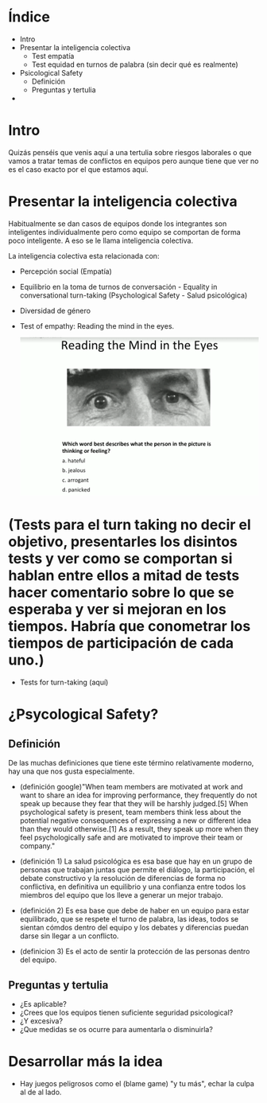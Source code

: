 Índice
========
- Intro
- Presentar la inteligencia colectiva
  - Test empatía
  - Test equidad en turnos de palabra (sin decir qué es realmente)
- Psicological Safety
  - Definición
  - Preguntas y tertulia
-   


Intro
======

Quizás penséis que venis aquí a una tertulia sobre riesgos laborales o que vamos a tratar temas de conflictos en equipos pero aunque tiene que ver no es el caso exacto por el que estamos aquí.

Presentar la inteligencia colectiva
=====================================

Habitualmente se dan casos de equipos donde los integrantes son inteligentes individualmente pero como equipo se comportan de forma poco inteligente. A eso se le llama inteligencia colectiva.

La inteligencia colectiva esta relacionada con:
  - Percepción social (Empatía)
  - Equilibrio en la toma de turnos de conversación - Equality in conversational turn-taking (Psychological Safety - Salud psicológica)
  - Diversidad de género


- Test of empathy: Reading the mind in the eyes.

    ![test_empathy_1](slides/test_empathy_1.png)

# (Tests para el turn taking no decir el objetivo, presentarles los disintos tests y ver como se comportan si hablan entre ellos a mitad de tests hacer comentario sobre lo que se esperaba y ver si mejoran en los tiempos. Habría que conometrar los tiempos de participación de cada uno.)

- Tests for turn-taking (aquí)


¿Psycological Safety?
=====================

Definición
-------------

De las muchas definiciones que tiene este término relativamente moderno, hay una que nos gusta especialmente.

- (definición google)"When team members are motivated at work and want to share an idea for improving performance, they frequently do not speak up because they fear that they will be harshly judged.[5] When psychological safety is present, team members think less about the potential negative consequences of expressing a new or different idea than they would otherwise.[1] As a result, they speak up more when they feel psychologically safe and are motivated to improve their team or company."

- (definición 1) La salud psicológica es esa base que hay en un grupo de personas que trabajan juntas que permite el diálogo, la participación, el debate constructivo y la resolución de diferencias de forma no conflictiva, en definitiva un equilibrio y una confianza entre todos los miembros del equipo que los lleve a generar un mejor trabajo.

- (definición 2) Es esa base que debe de haber en un equipo para estar equilibrado, que se respete el turno de palabra, las ideas, todos se sientan cómdos dentro del equipo y los debates y diferencias puedan darse sin llegar a un conflicto.

- (definicion 3) Es el acto de sentir la protección de las personas dentro del equipo.


Preguntas y tertulia
----------------------

- ¿Es aplicable?
- ¿Crees que los equipos tienen suficiente seguridad psicological?
- ¿Y excesiva?
- ¿Que medidas se os ocurre para aumentarla o disminuirla?



Desarrollar más la idea
========================

- Hay juegos peligrosos como el (blame game) "y tu más", echar la culpa al de al lado.
